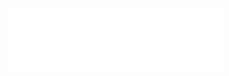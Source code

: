 <iframe id="8328769" allowtransparency="true" frameborder="0" style="width:100%;border:none;" src="//www.chess.com/emboard?id=8328769"></iframe><script>window.addEventListener("message",e=>{e['data']&&"8328769"===e['data']['id']&&document.getElementById(`${e['data']['id']}`)&&(document.getElementById(`${e['data']['id']}`).style.height=`${e['data']['frameHeight']+30}px`)});</script>
